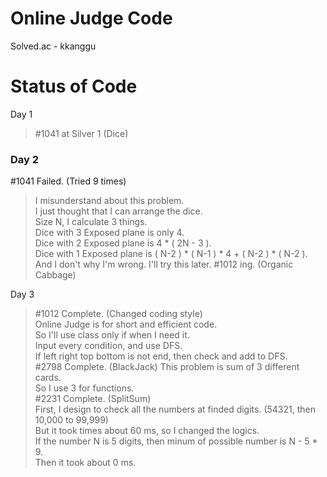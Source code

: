 Online Judge Code
================================

Solved.ac - kkanggu



# Status of Code

Day 1
>#1041 at Silver 1 (Dice)

### Day 2
#1041 Failed. (Tried 9 times)   
>    I misunderstand about this problem.   
>    I just thought that I can arrange the dice.   
>    Size N, I calculate 3 things.   
>    Dice with 3 Exposed plane is only 4.   
>    Dice with 2 Exposed plane is 4 * ( 2N - 3 ).   
>    Dice with 1 Exposed plane is ( N-2 ) * ( N-1 ) * 4 + ( N-2 ) * ( N-2 ).   
>    And I don't why I'm wrong. I'll try this later.
#1012 ing. (Organic Cabbage)

Day 3
>#1012 Complete. (Changed coding style)   
>    Online Judge is for short and efficient code.   
>    So I'll use class only if when I need it.   
>    Input every condition, and use DFS.   
>    If left right top bottom is not end, then check and add to DFS.   
>#2798 Complete. (BlackJack)
>    This problem is sum of 3 different cards.   
>    So I use 3 for functions.   
>#2231 Complete. (SplitSum)   
>    First, I design to check all the numbers at finded digits. (54321, then 10,000 to 99,999)   
>    But it took times about 60 ms, so I changed the logics.   
>    If the number N is 5 digits, then minum of possible number is N - 5 * 9.   
>    Then it took about 0 ms.
